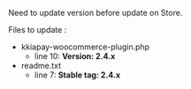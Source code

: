 Need to update version before update on Store. 

  Files to update :   

  - kkiapay-woocommerce-plugin.php
    * line 10:  **Version: 2.4.x**
  - readme.txt
    * line 7: **Stable tag: 2.4.x**
        
